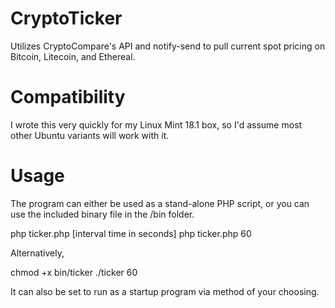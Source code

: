 # CryptoTicker
Utilizes CryptoCompare's API  and notify-send to pull current spot pricing on Bitcoin, Litecoin, and Ethereal. 

# Compatibility
I wrote this very quickly for my Linux Mint 18.1 box, so I'd assume most other Ubuntu variants will work with it.


# Usage
The program can either be used as a stand-alone PHP script, or you can use the included binary file in the /bin folder.

php ticker.php [interval time in seconds]
php ticker.php 60

Alternatively,

chmod +x bin/ticker
./ticker 60

It can also be set to run as a startup program via method of your choosing.
